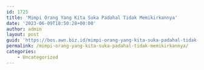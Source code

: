```yaml
---
id: 1725
title: 'Mimpi Orang Yang Kita Suka Padahal Tidak Memikirkannya'
date: '2023-06-09T18:50:28+00:00'
author: admin
layout: post
guid: 'https://bos.awn.biz.id/mimpi-orang-yang-kita-suka-padahal-tidak-memikirkannya/'
permalink: /mimpi-orang-yang-kita-suka-padahal-tidak-memikirkannya/
categories:
    - Uncategorized
---
```


